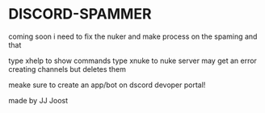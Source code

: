 # DISCORD-SPAMMER
coming soon i need to fix the nuker and make process on the spaming and that


type xhelp to show commands
type xnuke to nuke server may get an error creating channels  but deletes them

meake sure to create an app/bot on dscord devoper portal!

made by JJ Joost
